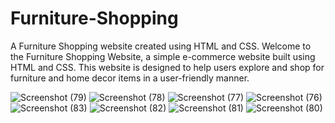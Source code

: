 # Furniture-Shopping
A Furniture Shopping website created using HTML and CSS.
Welcome to the Furniture Shopping Website, a simple e-commerce website built using HTML and CSS. This website is designed to help users explore and shop for furniture and home decor items in a user-friendly manner.

![Screenshot (79)](https://github.com/Vedantjoshi123/Furniture-Shopping/assets/91942752/a0601ad3-b784-4d06-a720-0f5deb49b7f9)
![Screenshot (78)](https://github.com/Vedantjoshi123/Furniture-Shopping/assets/91942752/1ff47dc6-a0b8-4d6c-9cb5-58ea356b0b4d)
![Screenshot (77)](https://github.com/Vedantjoshi123/Furniture-Shopping/assets/91942752/948142ce-b04b-466a-8c49-05f350b062a6)
![Screenshot (76)](https://github.com/Vedantjoshi123/Furniture-Shopping/assets/91942752/2de862f4-da8e-46d6-aa3b-99068aa0c4da)
![Screenshot (83)](https://github.com/Vedantjoshi123/Furniture-Shopping/assets/91942752/8a04bed9-06fe-4c42-a7eb-3494c3778641)
![Screenshot (82)](https://github.com/Vedantjoshi123/Furniture-Shopping/assets/91942752/70342ec3-06ef-4c2a-a2ec-2886d41b7ab2)
![Screenshot (81)](https://github.com/Vedantjoshi123/Furniture-Shopping/assets/91942752/9de01d7e-d251-4d47-a1ec-292c1f0bdcbd)
![Screenshot (80)](https://github.com/Vedantjoshi123/Furniture-Shopping/assets/91942752/fbc1518d-ecc3-406b-b269-fc8bba33f188)
